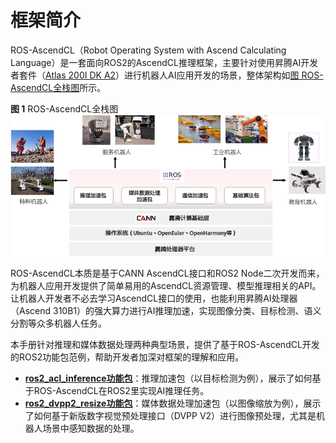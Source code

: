 # 框架简介<a name="ZH-CN_TOPIC_0000001531085714"></a>

ROS-AscendCL（Robot Operating System with Ascend Calculating Language）是一套面向ROS2的AscendCL推理框架，主要针对使用昇腾AI开发者套件（[Atlas 200I DK A2](https://www.hiascend.com/hardware/developer-kit-a2)）进行机器人AI应用开发的场景，整体架构如[图 ROS-AscendCL全栈图](#fig650343001216)所示。

**图 1**  ROS-AscendCL全栈图<a name="fig650343001216"></a>  
![](figures/ROS-AscendCL全栈图.png "ROS-AscendCL全栈图")

ROS-AscendCL本质是基于CANN AscendCL接口和ROS2 Node二次开发而来，为机器人应用开发提供了简单易用的AscendCL资源管理、模型推理相关的API。让机器人开发者不必去学习AscendCL接口的使用，也能利用昇腾AI处理器（Ascend 310B1）的强大算力进行AI推理加速，实现图像分类、目标检测、语义分割等众多机器人任务。

本手册针对推理和媒体数据处理两种典型场景，提供了基于ROS-AscendCL开发的ROS2功能包范例，帮助开发者加深对框架的理解和应用。

-   **[ros2\_acl\_inference功能包](推理任务样例（目标检测）.md)**：推理加速包（以目标检测为例），展示了如何基于ROS-AscendCL在ROS2里实现AI推理任务。
-   **[ros2\_dvpp2\_resize功能包](媒体数据处理样例（图像缩放）.md)**：媒体数据处理加速包（以图像缩放为例），展示了如何基于新版数字视觉预处理接口（DVPP V2）进行图像预处理，尤其是机器人场景中感知数据的处理。

